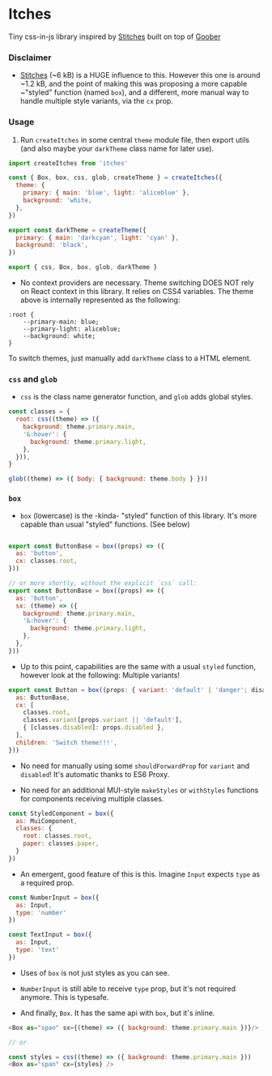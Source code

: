 # Itches

Tiny css-in-js library inspired by [Stitches](https://stitches.dev/) built on top of [Goober](https://goober.js.org/)


### Disclaimer

- [Stitches](https://stitches.dev/) (~6 kB) is a HUGE influence to this. However this one is around ~1.2 kB, and the point of making this was proposing a more capable ~"styled" function (named `box`), and a different, more manual way to handle multiple style variants, via the `cx` prop. 

### Usage

1. Run `createItches` in some central `theme` module file, then export utils (and also maybe your `darkTheme` class name for later use).

```js
import createItches from 'itches'

const { Box, box, css, glob, createTheme } = createItches({
  theme: {
    primary: { main: 'blue', light: 'aliceblue' },
    background: 'white,
  },
})

export const darkTheme = createTheme({
  primary: { main: 'darkcyan', light: 'cyan' },
  background: 'black',
})

export { css, Box, box, glob, darkTheme }
```

- No context providers are necessary. Theme switching DOES NOT rely on React context in this library. It relies on CSS4 variables. The theme above is internally represented as the following:
```
:root {
    --primary-main: blue;
    --primary-light: aliceblue;
    --background: white;
}
```
To switch themes, just manually add `darkTheme` class to a HTML element.

### `css` and `glob`

- `css` is the class name generator function, and `glob` adds global styles.
```js
const classes = {
  root: css((theme) => ({
    background: theme.primary.main,
    '&:hover': {
      background: theme.primary.light,
    },
  })),
}

glob((theme) => ({ body: { background: theme.body } }))

```

### `box`

- `box` (lowercase) is the -kinda- "styled" function of this library. It's more capable than usual "styled" functions. (See below)

```js

export const ButtonBase = box((props) => ({
  as: 'button',
  cx: classes.root,
}))

// or more shortly, without the explicit `css` call:
export const ButtonBase = box((props) => ({
  as: 'button',
  sx: (theme) => ({
    background: theme.primary.main,
    '&:hover': {
      background: theme.primary.light,
    },
  },
}))
```

- Up to this point, capabilities are the same with a usual `styled` function, however look at the following: Multiple variants!

```js
export const Button = box((props: { variant: 'default' | 'danger'; disabled?: boolean }) => ({
  as: ButtonBase,
  cx: [
    classes.root,
    classes.variant[props.variant || 'default'],
    { [classes.disabled]: props.disabled },
  ],
  children: 'Switch theme!!!',
}))
```

- No need for manually using some `shouldForwardProp` for `variant` and `disabled`! It's automatic thanks to ES6 Proxy.

- No need for an additional MUI-style `makeStyles` or `withStyles` functions for components receiving multiple classes.

```js
const StyledComponent = box({
  as: MuiComponent,
  classes: {
    root: classes.root,
    paper: classes.paper,
  }
})
```

- An emergent, good feature of this is this. Imagine `Input` expects `type` as a required prop.

```js
const NumberInput = box({
  as: Input,
  type: 'number'
})

const TextInput = box({
  as: Input,
  type: 'text'
})
```

- Uses of `box` is not just styles as you can see.
- `NumberInput` is still able to receive `type` prop, but it's not required anymore. This is typesafe.

- And finally, `Box`. It has the same api with `box`, but it's inline.

```js
<Box as="span" sx={(theme) => ({ background: theme.primary.main })}/>

// or

const styles = css((theme) => ({ background: theme.primary.main }))
<Box as="span" cx={styles} />
```
